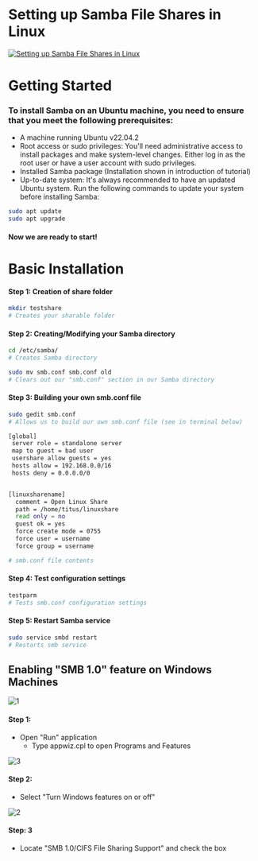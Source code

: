 # Setting up Samba File Shares in Linux
[![Setting up Samba File Shares in Linux](https://img.youtube.com/vi/8O8EsAzmUkI/maxresdefault.jpg)](https://www.youtube.com/watch?v=8O8EsAzmUkI)

# Getting Started

 ### To install Samba on an Ubuntu machine, you need to ensure that you meet the following prerequisites: 
- A machine running Ubuntu v22.04.2 
- Root access or sudo privileges: You'll need administrative access to install packages and make system-level changes. Either log in as the root user or have a user account with sudo privileges.
- Installed Samba package (Installation shown in introduction of tutorial)
- Up-to-date system: It's always recommended to have an updated Ubuntu system. Run the following commands to update your system before installing Samba:
```sh
sudo apt update
sudo apt upgrade
```
#### Now we are ready to start!
# Basic Installation

#### Step 1: Creation of share folder

```sh
mkdir testshare
# Creates your sharable folder
```

#### Step 2: Creating/Modifying your Samba directory
 

```sh
cd /etc/samba/
# Creates Samba directory
```

```sh
sudo mv smb.conf smb.conf old
# Clears out our "smb.conf" section in our Samba directory
```

#### Step 3: Building your own smb.conf file
 
```sh
sudo gedit smb.conf
# Allows us to build our own smb.conf file (see in terminal below)
```

```sh
[global]
 server role = standalone server
 map to guest = bad user
 usershare allow guests = yes
 hosts allow = 192.168.0.0/16
 hosts deny = 0.0.0.0/0


[linuxsharename]
  comment = Open Linux Share
  path = /home/titus/linuxshare
  read only = no
  guest ok = yes
  force create mode = 0755
  force user = username
  force group = username

# smb.conf file contents
```

#### Step 4: Test configuration settings

```sh
testparm
# Tests smb.conf configuration settings
```
#### Step 5: Restart Samba service

```sh
sudo service smbd restart
# Restarts smb service
```


## Enabling "SMB 1.0" feature on  Windows Machines
![1](https://github.com/S-Hill256/SMB-Tutorial/assets/138057919/74106a1d-c69e-41a9-8d2f-0dda0f30c797)
#### Step 1:
- Open "Run" application
  - Type appwiz.cpl to open Programs and Features

![3](https://github.com/S-Hill256/SMB-Tutorial/assets/138057919/3f678e2c-31a2-4d3f-8fda-a5c1e76ef9fe)
#### Step 2:
- Select "Turn Windows features on or off"

![2](https://github.com/S-Hill256/SMB-Tutorial/assets/138057919/5391c852-5d2c-478b-a575-bee8772ead21)
#### Step: 3
- Locate "SMB 1.0/CIFS File Sharing Support" and check the box
